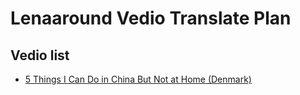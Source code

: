 # Lenaaround Vedio Translate Plan

## Vedio list
* [5 Things I Can Do in China But Not at Home (Denmark) ](https://www.youtube.com/watch?v=BNZyGkoct84)

